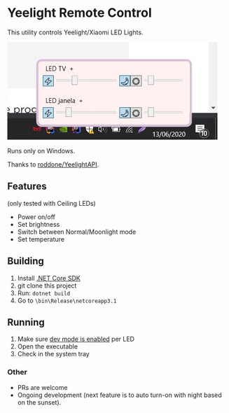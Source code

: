 # Yeelight Remote Control
This utility controls Yeelight/Xiaomi LED Lights.

![Screenshot](screenshot.jpg)

Runs only on Windows.

Thanks to [roddone/YeelightAPI](https://github.com/roddone/YeelightAPI). 

## Features
(only tested with Ceiling LEDs)
- Power on/off
- Set brightness
- Switch between Normal/Moonlight mode
- Set temperature

## Building
1. Install [.NET Core SDK](https://dotnet.microsoft.com/download)
1. git clone this project
1. Run: `dotnet build`
1. Go to `\bin\Release\netcoreapp3.1`

## Running
1. Make sure [dev mode is enabled](https://www.yeelight.com/faqs/lan_control) per LED
1. Open the executable
1. Check in the system tray

### Other
- PRs are welcome
- Ongoing development (next feature is to auto turn-on with night based on the sunset).
